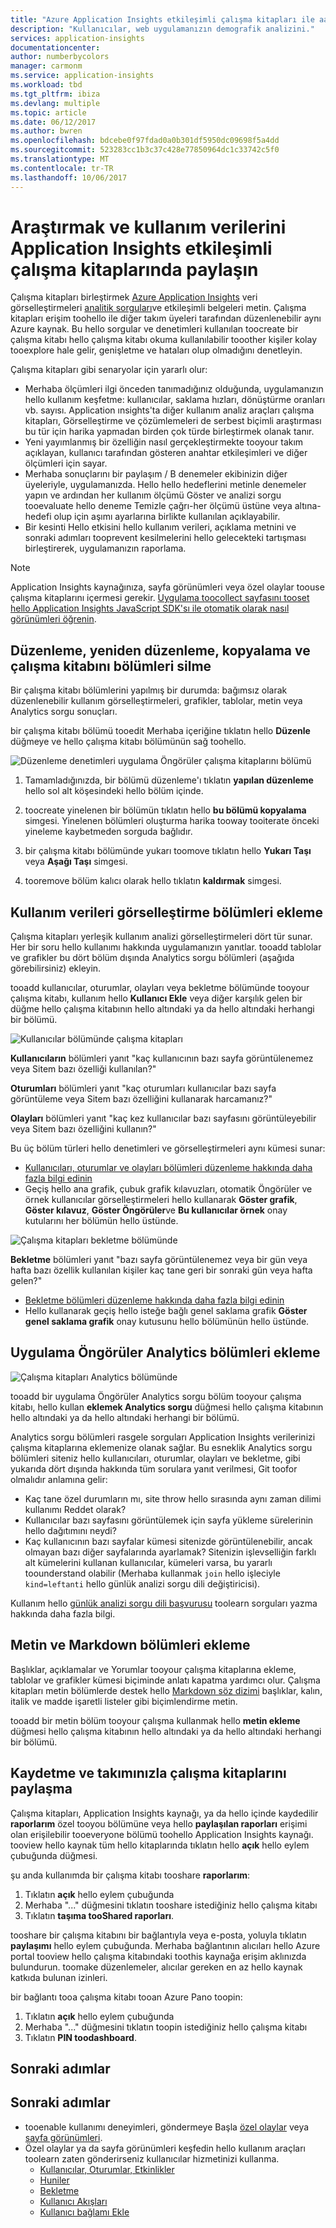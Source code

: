 ```yaml
---
title: "Azure Application Insights etkileşimli çalışma kitapları ile aaaInvestigate ve paylaşımı kullanım verilerini | Microsoft docs"
description: "Kullanıcılar, web uygulamanızın demografik analizini."
services: application-insights
documentationcenter: 
author: numberbycolors
manager: carmonm
ms.service: application-insights
ms.workload: tbd
ms.tgt_pltfrm: ibiza
ms.devlang: multiple
ms.topic: article
ms.date: 06/12/2017
ms.author: bwren
ms.openlocfilehash: bdcebe0f97fdad0a0b301df5950dc09698f5a4dd
ms.sourcegitcommit: 523283cc1b3c37c428e77850964dc1c33742c5f0
ms.translationtype: MT
ms.contentlocale: tr-TR
ms.lasthandoff: 10/06/2017
---
```

# <a name="investigate-and-share-usage-data-with-interactive-workbooks-in-application-insights"></a>Araştırmak ve kullanım verilerini Application Insights etkileşimli çalışma kitaplarında paylaşın

Çalışma kitapları birleştirmek [Azure Application Insights](app-insights-overview.md) veri görselleştirmeleri [analitik sorguları](app-insights-analytics.md)ve etkileşimli belgeleri metin. Çalışma kitapları erişim toohello ile diğer takım üyeleri tarafından düzenlenebilir aynı Azure kaynak. Bu hello sorgular ve denetimleri kullanılan toocreate bir çalışma kitabı hello çalışma kitabı okuma kullanılabilir tooother kişiler kolay tooexplore hale gelir, genişletme ve hataları olup olmadığını denetleyin.

Çalışma kitapları gibi senaryolar için yararlı olur:

* Merhaba ölçümleri ilgi önceden tanımadığınız olduğunda, uygulamanızın hello kullanım keşfetme: kullanıcılar, saklama hızları, dönüştürme oranları vb. sayısı. Application ınsights'ta diğer kullanım analiz araçları çalışma kitapları, Görselleştirme ve çözümlemeleri de serbest biçimli araştırması bu tür için harika yapmadan birden çok türde birleştirmek olanak tanır.
* Yeni yayımlanmış bir özelliğin nasıl gerçekleştirmekte tooyour takım açıklayan, kullanıcı tarafından gösteren anahtar etkileşimleri ve diğer ölçümleri için sayar.
* Merhaba sonuçlarını bir paylaşım / B denemeler ekibinizin diğer üyeleriyle, uygulamanızda. Hello hello hedeflerini metinle denemeler yapın ve ardından her kullanım ölçümü Göster ve analizi sorgu tooevaluate hello deneme Temizle çağrı-her ölçümü üstüne veya altına-hedefi olup için aşımı ayarlarına birlikte kullanılan açıklayabilir.
* Bir kesinti Hello etkisini hello kullanım verileri, açıklama metnini ve sonraki adımları tooprevent kesilmelerini hello gelecekteki tartışması birleştirerek, uygulamanızın raporlama.

> [!NOTE]
> Application Insights kaynağınıza, sayfa görünümleri veya özel olaylar toouse çalışma kitaplarını içermesi gerekir. [Uygulama toocollect sayfasını tooset hello Application Insights JavaScript SDK'sı ile otomatik olarak nasıl görünümleri öğrenin](app-insights-javascript.md).
> 
> 

## <a name="editing-rearranging-cloning-and-deleting-workbook-sections"></a>Düzenleme, yeniden düzenleme, kopyalama ve çalışma kitabını bölümleri silme

Bir çalışma kitabı bölümlerini yapılmış bir durumda: bağımsız olarak düzenlenebilir kullanım görselleştirmeleri, grafikler, tablolar, metin veya Analytics sorgu sonuçları.

bir çalışma kitabı bölümü tooedit Merhaba içeriğine tıklatın hello **Düzenle** düğmeye ve hello çalışma kitabı bölümünün sağ toohello.

![Düzenleme denetimleri uygulama Öngörüler çalışma kitaplarını bölümü](./media/app-insights-usage-workbooks/editing-controls.png)

1. Tamamladığınızda, bir bölümü düzenleme'ı tıklatın **yapılan düzenleme** hello sol alt köşesindeki hello bölüm içinde.

2. toocreate yinelenen bir bölümün tıklatın hello **bu bölümü kopyalama** simgesi. Yinelenen bölümleri oluşturma harika tooway tooiterate önceki yineleme kaybetmeden sorguda bağlıdır.

3. bir çalışma kitabı bölümünde yukarı toomove tıklatın hello **Yukarı Taşı** veya **Aşağı Taşı** simgesi.

4. tooremove bölüm kalıcı olarak hello tıklatın **kaldırmak** simgesi.

## <a name="adding-usage-data-visualization-sections"></a>Kullanım verileri görselleştirme bölümleri ekleme

Çalışma kitapları yerleşik kullanım analizi görselleştirmeleri dört tür sunar. Her bir soru hello kullanımı hakkında uygulamanızın yanıtlar. tooadd tablolar ve grafikler bu dört bölüm dışında Analytics sorgu bölümleri (aşağıda görebilirsiniz) ekleyin.

tooadd kullanıcılar, oturumlar, olayları veya bekletme bölümünde tooyour çalışma kitabı, kullanım hello **Kullanıcı Ekle** veya diğer karşılık gelen bir düğme hello çalışma kitabının hello altındaki ya da hello altındaki herhangi bir bölümü.

![Kullanıcılar bölümünde çalışma kitapları](./media/app-insights-usage-workbooks/users-section.png)

**Kullanıcıların** bölümleri yanıt "kaç kullanıcının bazı sayfa görüntülenemez veya Sitem bazı özelliği kullanılan?"

**Oturumları** bölümleri yanıt "kaç oturumları kullanıcılar bazı sayfa görüntüleme veya Sitem bazı özelliğini kullanarak harcamanız?"

**Olayları** bölümleri yanıt "kaç kez kullanıcılar bazı sayfasını görüntüleyebilir veya Sitem bazı özelliğini kullanın?"

Bu üç bölüm türleri hello denetimleri ve görselleştirmeleri aynı kümesi sunar:

* [Kullanıcıları, oturumlar ve olayları bölümleri düzenleme hakkında daha fazla bilgi edinin](app-insights-usage-segmentation.md)
* Geçiş hello ana grafik, çubuk grafik kılavuzları, otomatik Öngörüler ve örnek kullanıcılar görselleştirmeleri hello kullanarak **Göster grafik**, **Göster kılavuz**, **Göster Öngörüler**ve **Bu kullanıcılar örnek** onay kutularını her bölümün hello üstünde.

![Çalışma kitapları bekletme bölümünde](./media/app-insights-usage-workbooks/retention-section.png)

**Bekletme** bölümleri yanıt "bazı sayfa görüntülenemez veya bir gün veya hafta bazı özellik kullanılan kişiler kaç tane geri bir sonraki gün veya hafta gelen?"

* [Bekletme bölümleri düzenleme hakkında daha fazla bilgi edinin](app-insights-usage-retention.md)
* Hello kullanarak geçiş hello isteğe bağlı genel saklama grafik **Göster genel saklama grafik** onay kutusunu hello bölümünün hello üstünde.

## <a name="adding-application-insights-analytics-sections"></a>Uygulama Öngörüler Analytics bölümleri ekleme

![Çalışma kitapları Analytics bölümünde](./media/app-insights-usage-workbooks/analytics-section.png)

tooadd bir uygulama Öngörüler Analytics sorgu bölüm tooyour çalışma kitabı, hello kullan **eklemek Analytics sorgu** düğmesi hello çalışma kitabının hello altındaki ya da hello altındaki herhangi bir bölümü.

Analytics sorgu bölümleri rasgele sorguları Application Insights verilerinizi çalışma kitaplarına eklemenize olanak sağlar. Bu esneklik Analytics sorgu bölümleri siteniz hello kullanıcıları, oturumlar, olayları ve bekletme, gibi yukarıda dört dışında hakkında tüm sorulara yanıt verilmesi, Git toofor olmalıdır anlamına gelir:

* Kaç tane özel durumların mı, site throw hello sırasında aynı zaman dilimi kullanımı Reddet olarak?
* Kullanıcılar bazı sayfasını görüntülemek için sayfa yükleme sürelerinin hello dağıtımını neydi?
* Kaç kullanıcının bazı sayfalar kümesi sitenizde görüntülenebilir, ancak olmayan bazı diğer sayfalarında ayarlamak? Sitenizin işlevselliğin farklı alt kümelerini kullanan kullanıcılar, kümeleri varsa, bu yararlı toounderstand olabilir (Merhaba kullanmak `join` hello işleciyle `kind=leftanti` hello günlük analizi sorgu dili değiştiricisi).

Kullanım hello [günlük analizi sorgu dili başvurusu](https://docs.loganalytics.io/) toolearn sorguları yazma hakkında daha fazla bilgi.

## <a name="adding-text-and-markdown-sections"></a>Metin ve Markdown bölümleri ekleme

Başlıklar, açıklamalar ve Yorumlar tooyour çalışma kitaplarına ekleme, tablolar ve grafikler kümesi biçiminde anlatı kapatma yardımcı olur. Çalışma kitapları metin bölümlerde destek hello [Markdown söz dizimi](https://daringfireball.net/projects/markdown/) başlıklar, kalın, italik ve madde işaretli listeler gibi biçimlendirme metin.

tooadd bir metin bölüm tooyour çalışma kullanmak hello **metin ekleme** düğmesi hello çalışma kitabının hello altındaki ya da hello altındaki herhangi bir bölümü.

## <a name="saving-and-sharing-workbooks-with-your-team"></a>Kaydetme ve takımınızla çalışma kitaplarını paylaşma

Çalışma kitapları, Application Insights kaynağı, ya da hello içinde kaydedilir **raporlarım** özel tooyou bölümüne veya hello **paylaşılan raporları** erişimi olan erişilebilir tooeveryone bölümü toohello Application Insights kaynağı. tooview hello kaynak tüm hello kitaplarında tıklatın hello **açık** hello eylem çubuğunda düğmesi.

şu anda kullanımda bir çalışma kitabı tooshare **raporlarım**:

1. Tıklatın **açık** hello eylem çubuğunda
2. Merhaba "..." düğmesini tıklatın tooshare istediğiniz hello çalışma kitabı
3. Tıklatın **taşıma tooShared raporları**.

tooshare bir çalışma kitabını bir bağlantıyla veya e-posta, yoluyla tıklatın **paylaşımı** hello eylem çubuğunda. Merhaba bağlantının alıcıları hello Azure portal tooview hello çalışma kitabındaki toothis kaynağa erişim aklınızda bulundurun. toomake düzenlemeler, alıcılar gereken en az hello kaynak katkıda bulunan izinleri.

bir bağlantı tooa çalışma kitabı tooan Azure Pano toopin:

1. Tıklatın **açık** hello eylem çubuğunda
2. Merhaba "..." düğmesini tıklatın toopin istediğiniz hello çalışma kitabı
3. Tıklatın **PIN toodashboard**.

## <a name="next-steps"></a>Sonraki adımlar

## <a name="next-steps"></a>Sonraki adımlar
- tooenable kullanımı deneyimleri, göndermeye Başla [özel olaylar](https://docs.microsoft.com/en-us/azure/application-insights/app-insights-api-custom-events-metrics#trackevent) veya [sayfa görünümleri](https://docs.microsoft.com/azure/application-insights/app-insights-api-custom-events-metrics#page-views).
- Özel olaylar ya da sayfa görünümleri keşfedin hello kullanım araçları toolearn zaten gönderirseniz kullanıcılar hizmetinizi kullanma.
    - [Kullanıcılar, Oturumlar, Etkinlikler](app-insights-usage-segmentation.md)
    - [Huniler](usage-funnels.md)
    - [Bekletme](app-insights-usage-retention.md)
    - [Kullanıcı Akışları](app-insights-usage-flows.md)
    - [Kullanıcı bağlamı Ekle](app-insights-usage-send-user-context.md)
    

